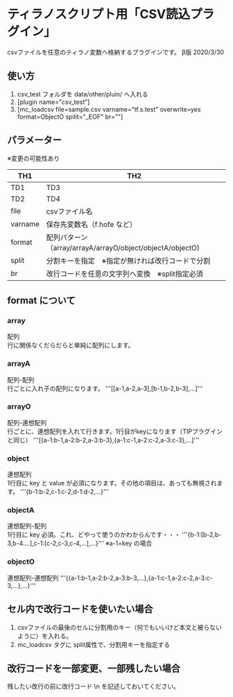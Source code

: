 # ティラノスクリプト用「CSV読込プラグイン」

csvファイルを任意のティラノ変数へ格納するプラグインです。
β版 2020/3/30

## 使い方
1. csv_test フォルダを data/other/pluin/ へ入れる
2. [plugin name="csv_test"]
3. [mc_loadcsv file=sample.csv varname="tf.s.test" overwrite=yes format=ObjectO spilit="_EOF" br=""]

## パラメーター
※変更の可能性あり

| TH1 | TH2 |
----|---- 
| TD1 | TD3 |
| TD2 | TD4 |
| file |  csvファイル名 |
| varname | 保存先変数名（f.hofe など）|
| format | 配列パターン（array/arrayA/arrayO/object/objectA/objectO) |
| split | 分割キーを指定　※指定が無ければ改行コードで分割 |
| br | 改行コードを任意の文字列へ変換　※split指定必須 |

## format について
### array
配列  
行に関係なくだらだらと単純に配列にします。

### arrayA
配列-配列  
行ごとに入れ子の配列になります。
'''[[a-1,a-2,a-3],[b-1,b-2,b-3],...]'''

### arrayO
配列-連想配列  
行ごとに、連想配列を入れて行きます。1行目がkeyになります（TIPプラグインと同じ）
'''[{a-1:b-1,a-2:b-2,a-3:b-3},{a-1:c-1,a-2:c-2,a-3:c-3},...]'''

### object
連想配列  
1行目に key と value が必須になります。その他の項目は、あっても無視されます。
'''{b-1:b-2,c-1:c-2,d-1:d-2,...}'''

### objectA
連想配列-配列  
1行目に key 必須。これ、どやって使うのかわからんです・・・
'''{b-1:[b-2,b-3,b-4....],c-1:[c-2,c-3,c-4,...],...}'''
※a-1=key の場合

### objectO
連想配列-連想配列
'''{{a-1:b-1,a-2:b-2,a-3:b-3,...},{a-1:c-1,a-2:c-2,a-3:c-3,...},...}'''

## セル内で改行コードを使いたい場合
1. csvファイルの最後のセルに分割用のキー（何でもいいけど本文と被らないように）を入れる。
2. mc_loadcsv タグに split属性で、分割用キーを指定する

## 改行コードを一部変更、一部残したい場合
残したい改行の前に改行コード \n を記述しておいてください。
